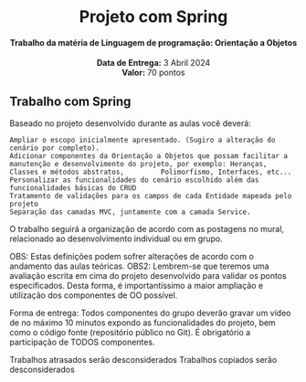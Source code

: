 <center>
    <h1 align="center">Projeto com Spring</h1>
    <h4 align="center">Trabalho da matéria de Linguagem de programação: <strong>Orientação a Objetos</strong> </h4>
  <p align="center">
        <strong>Data de Entrega:</strong> 3 Abril 2024<br>
        <strong>Valor:</strong> 70 pontos
    </p> 
</center>

## Trabalho com Spring
Baseado no projeto desenvolvido durante as aulas você deverá:

    Ampliar o escopo inicialmente apresentado. (Sugiro a alteração do cenário por completo).
    Adicionar componentes da Orientação a Objetos que possam facilitar a manutenção e desenvolvimento do projeto, por exemplo: Heranças, Classes e métodos abstratos,         Polimorfismo, Interfaces, etc...
    Personalizar as funcionalidades do cenário escolhido além das funcionalidades básicas do CRUD
    Tratamento de validações para os campos de cada Entidade mapeada pelo projeto
    Separação das camadas MVC, juntamente com a camada Service.

O trabalho seguirá a organização de acordo com as postagens no mural, relacionado ao desenvolvimento individual ou em grupo.

OBS: Estas definições podem sofrer alterações de acordo com o andamento das aulas teóricas.
OBS2: Lembrem-se que teremos uma avaliação escrita em cima do projeto desenvolvido para validar os pontos especificados. Desta forma, é importantíssimo a maior ampliação e utilização dos componentes de OO possível.

Forma de entrega: Todos componentes do grupo deverão gravar um vídeo de no máximo 10 minutos expondo as funcionalidades do projeto, bem como o código fonte (repositório público no Git). É obrigatório a participação de TODOS componentes.

Trabalhos atrasados serão desconsiderados
Trabalhos copiados serão desconsiderados
